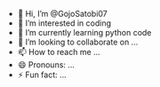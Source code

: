 - 👋 Hi, I’m @GojoSatobi07
- 👀 I’m interested in coding
- 🌱 I’m currently learning python code
- 💞️ I’m looking to collaborate on ...
- 📫 How to reach me ...
- 😄 Pronouns: ...
- ⚡ Fun fact: ...

<!---
GojoSatobi07/GojoSatobi07 is a ✨ special ✨ repository because its `README.md` (this file) appears on your GitHub profile.
You can click the Preview link to take a look at your changes.
--->
